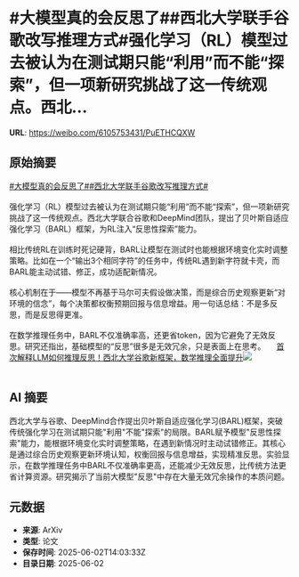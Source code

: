 # #大模型真的会反思了##西北大学联手谷歌改写推理方式#强化学习（RL）模型过去被认为在测试期只能“利用”而不能“探索”，但一项新研究挑战了这一传统观点。西北...

**URL**: https://weibo.com/6105753431/PuETHCQXW

## 原始摘要

<a href="https://m.weibo.cn/search?containerid=231522type%3D1%26t%3D10%26q%3D%23%E5%A4%A7%E6%A8%A1%E5%9E%8B%E7%9C%9F%E7%9A%84%E4%BC%9A%E5%8F%8D%E6%80%9D%E4%BA%86%23&amp;extparam=%23%E5%A4%A7%E6%A8%A1%E5%9E%8B%E7%9C%9F%E7%9A%84%E4%BC%9A%E5%8F%8D%E6%80%9D%E4%BA%86%23" data-hide=""><span class="surl-text">#大模型真的会反思了#</span></a><a href="https://m.weibo.cn/search?containerid=231522type%3D1%26t%3D10%26q%3D%23%E8%A5%BF%E5%8C%97%E5%A4%A7%E5%AD%A6%E8%81%94%E6%89%8B%E8%B0%B7%E6%AD%8C%E6%94%B9%E5%86%99%E6%8E%A8%E7%90%86%E6%96%B9%E5%BC%8F%23&amp;extparam=%23%E8%A5%BF%E5%8C%97%E5%A4%A7%E5%AD%A6%E8%81%94%E6%89%8B%E8%B0%B7%E6%AD%8C%E6%94%B9%E5%86%99%E6%8E%A8%E7%90%86%E6%96%B9%E5%BC%8F%23" data-hide=""><span class="surl-text">#西北大学联手谷歌改写推理方式#</span></a><br><br>强化学习（RL）模型过去被认为在测试期只能“利用”而不能“探索”，但一项新研究挑战了这一传统观点。西北大学联合谷歌和DeepMind团队，提出了贝叶斯自适应强化学习（BARL）框架，为RL注入“反思性探索”能力。<br><br>相比传统RL在训练时死记硬背，BARL让模型在测试时也能根据环境变化实时调整策略。比如在一个“输出3个相同字符”的任务中，传统RL遇到新字符就卡壳，而BARL能主动试错、修正，成功适配新情况。<br><br>核心机制在于——模型不再基于马尔可夫假设做决策，而是综合历史观察更新“对环境的信念”，每个决策都权衡预期回报与信息增益。用一句话总结：不是多反思，而是反思得更准。<br><br>在数学推理任务中，BARL不仅准确率高，还更省token，因为它避免了无效反思。研究还指出，基础模型的“反思”很多是无效冗余，只是表面上在思考。 <a href="https://weibo.com/ttarticle/p/show?id=2309405173070536245443" data-hide=""><span class="url-icon"><img style="width: 1rem;height: 1rem" src="https://h5.sinaimg.cn/upload/2015/09/25/3/timeline_card_small_article_default.png" referrerpolicy="no-referrer"></span><span class="surl-text">首次解释LLM如何推理反思！西北大学谷歌新框架，数学推理全面提升</span></a><img style="" src="https://tvax2.sinaimg.cn/large/006Fd7o3ly1i20w1y90jtj30d307d74m.jpg" referrerpolicy="no-referrer"><br><br>

## AI 摘要

西北大学与谷歌、DeepMind合作提出贝叶斯自适应强化学习(BARL)框架，突破传统强化学习在测试期只能"利用"不能"探索"的局限。BARL赋予模型"反思性探索"能力，能根据环境变化实时调整策略，在遇到新情况时主动试错修正。其核心是通过综合历史观察更新环境认知，权衡回报与信息增益，实现精准反思。实验显示，在数学推理任务中BARL不仅准确率更高，还能减少无效反思，比传统方法更省计算资源。研究揭示了当前大模型"反思"中存在大量无效冗余操作的本质问题。

## 元数据

- **来源**: ArXiv
- **类型**: 论文
- **保存时间**: 2025-06-02T14:03:33Z
- **目录日期**: 2025-06-02
